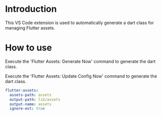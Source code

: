 # Introduction

This VS Code extension is used to automatically generate a dart class for managing Flutter assets.

# How to use

Execute the 'Flutter Assets: Generate Now' command to generate the dart class.

Execute the 'Flutter Assets: Update Config Now' command to generate the dart class.


```yaml
flutter-assets:
  assets-path: assets
  output-path: lib/assets
  output-name: assets
  ignore-ext: true
```

